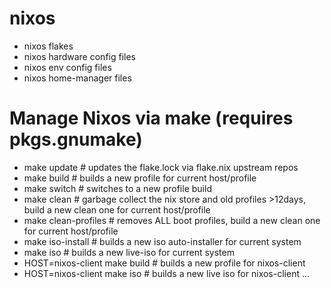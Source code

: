 # nixos
- nixos flakes 
- nixos hardware config files
- nixos env config files
- nixos home-manager files

# Manage Nixos via make (requires pkgs.gnumake)
- make update                   # updates the flake.lock via flake.nix upstream repos
- make build                    # builds a new profile for current host/profile
- make switch                   # switches to a new profile build
- make clean                    # garbage collect the nix store and old profiles >12days, build a new clean one for current host/profile
- make clean-profiles           # removes ALL boot profiles, build a new clean one for current host/profile
- make iso-install              # builds a new iso auto-installer for current system
- make iso                      # builds a new live-iso for current system 
- HOST=nixos-client make build  # builds a new profile for nixos-client
- HOST=nixos-client make iso    # builds a new live iso for nixos-client 
...

